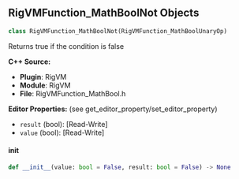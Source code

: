 ## RigVMFunction_MathBoolNot Objects

```python
class RigVMFunction_MathBoolNot(RigVMFunction_MathBoolUnaryOp)
```

Returns true if the condition is false

**C++ Source:**

- **Plugin**: RigVM
- **Module**: RigVM
- **File**: RigVMFunction_MathBool.h

**Editor Properties:** (see get_editor_property/set_editor_property)

- ``result`` (bool):  [Read-Write]
- ``value`` (bool):  [Read-Write]

<a id="unreal.RigVMFunction_MathBoolNot.__init__"></a>

#### __init__

```python
def __init__(value: bool = False, result: bool = False) -> None
```

<a id="unreal.RigUnit_MathBoolNot"></a>
